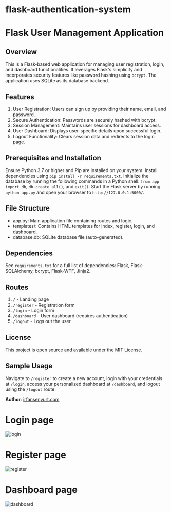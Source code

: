# flask-authentication-system
# Flask User Management Application

## Overview
This is a Flask-based web application for managing user registration, login, and dashboard functionalities. It leverages Flask's simplicity and incorporates security features like password hashing using `bcrypt`. The application uses SQLite as its database backend.

## Features
1. User Registration: Users can sign up by providing their name, email, and password.
2. Secure Authentication: Passwords are securely hashed with bcrypt.
3. Session Management: Maintains user sessions for dashboard access.
4. User Dashboard: Displays user-specific details upon successful login.
5. Logout Functionality: Clears session data and redirects to the login page.

## Prerequisites and Installation
Ensure Python 3.7 or higher and Pip are installed on your system. Install dependencies using `pip install -r requirements.txt`. Initialize the database by running the following commands in a Python shell: `from app import db`, `db.create_all()`, and `exit()`. Start the Flask server by running `python app.py` and open your browser to `http://127.0.0.1:5000/`.

## File Structure
- app.py: Main application file containing routes and logic.
- templates/: Contains HTML templates for index, register, login, and dashboard.
- database.db: SQLite database file (auto-generated).

## Dependencies
See `requirements.txt` for a full list of dependencies: Flask, Flask-SQLAlchemy, bcrypt, Flask-WTF, Jinja2.

## Routes
1. `/` - Landing page
2. `/register` - Registration form
3. `/login` - Login form
4. `/dashboard` - User dashboard (requires authentication)
5. `/logout` - Logs out the user

## License
This project is open source and available under the MIT License.

## Sample Usage
Navigate to `/register` to create a new account, login with your credentials at `/login`, access your personalized dashboard at `/dashboard`, and logout using the `/logout` route.

**Author**: [irfansenyurt.com](http://irfansenyurt.com)


# Login page

![login](https://github.com/user-attachments/assets/023dda0d-5227-4ee8-8d69-e97b9eadaf1e)


# Register page
![register](https://github.com/user-attachments/assets/0d61bffe-a529-4bd4-836d-618dfb9dac56)



# Dashboard page

![dashboard](https://github.com/user-attachments/assets/637fa1af-89af-4afd-b77c-2b688234ea67)
